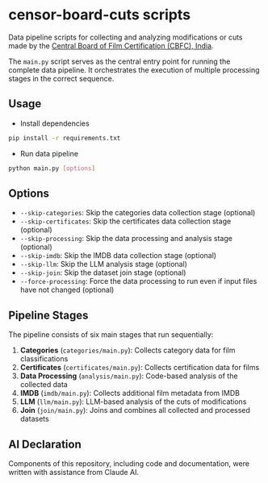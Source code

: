 # censor-board-cuts scripts

Data pipeline scripts for collecting and analyzing modifications or cuts made by the [Central Board of Film Certification (CBFC), India](https://www.cbfcindia.gov.in/).

The `main.py` script serves as the central entry point for running the complete data pipeline. It orchestrates the execution of multiple processing stages in the correct sequence.

## Usage

- Install dependencies
```bash
pip install -r requirements.txt
```

- Run data pipeline
```bash
python main.py [options]
```

## Options

- `--skip-categories`: Skip the categories data collection stage (optional)
- `--skip-certificates`: Skip the certificates data collection stage (optional)  
- `--skip-processing`: Skip the data processing and analysis stage (optional)
- `--skip-imdb`: Skip the IMDB data collection stage (optional)
- `--skip-llm`: Skip the LLM analysis stage (optional)
- `--skip-join`: Skip the dataset join stage (optional)
- `--force-processing`: Force the data processing to run even if input files have not changed (optional)

## Pipeline Stages

The pipeline consists of six main stages that run sequentially:

1. **Categories** (`categories/main.py`): Collects category data for film classifications
2. **Certificates** (`certificates/main.py`): Collects certification data for films
3. **Data Processing** (`analysis/main.py`): Code-based analysis of the collected data
4. **IMDB** (`imdb/main.py`): Collects additional film metadata from IMDB
5. **LLM** (`llm/main.py`): LLM-based analysis of the cuts of modifications
6. **Join** (`join/main.py`): Joins and combines all collected and processed datasets

## AI Declaration

Components of this repository, including code and documentation, were written with assistance from Claude AI.